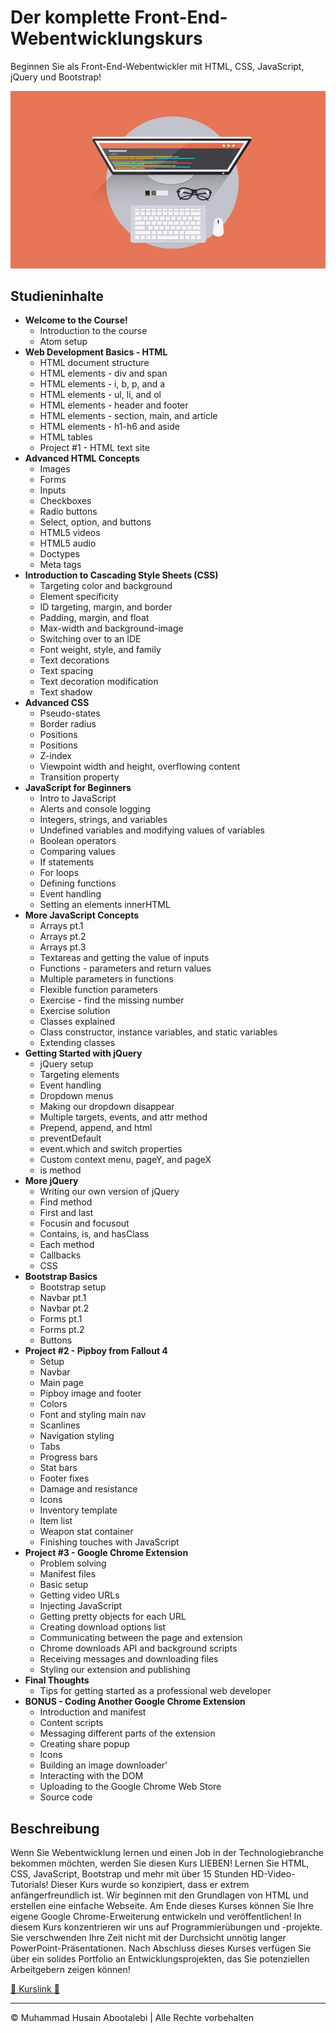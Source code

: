 <!-- ©©©©©©©©©©©©©©©©©©©©©©©© All Rights Are Reserved By Muhammad Husain Abootalebi ©©©©©©©©©©©©©©©©©©©©©©©©©©©©©©©©©© -->

# Der komplette Front-End-Webentwicklungskurs

Beginnen Sie als Front-End-Webentwickler mit HTML, CSS, JavaScript, jQuery und Bootstrap!

![The Complete Front-End Web Development Course](../../assets/Courses/Course%20Covers/4%20-%201%20-%20The%20Complete%20Front-End%20Web%20Development%20Course.webp)

## Studieninhalte

- **Welcome to the Course!**
  - Introduction to the course
  - Atom setup
- **Web Development Basics - HTML**
  - HTML document structure
  - HTML elements - div and span
  - HTML elements - i, b, p, and a
  - HTML elements - ul, li, and ol
  - HTML elements - header and footer
  - HTML elements - section, main, and article
  - HTML elements - h1-h6 and aside
  - HTML tables
  - Project #1 - HTML text site
- **Advanced HTML Concepts**
  - Images
  - Forms
  - Inputs
  - Checkboxes
  - Radio buttons
  - Select, option, and buttons
  - HTML5 videos
  - HTML5 audio
  - Doctypes
  - Meta tags
- **Introduction to Cascading Style Sheets (CSS)**
  - Targeting color and background
  - Element specificity
  - ID targeting, margin, and border
  - Padding, margin, and float
  - Max-width and background-image
  - Switching over to an IDE
  - Font weight, style, and family
  - Text decorations
  - Text spacing
  - Text decoration modification
  - Text shadow
- **Advanced CSS**
  - Pseudo-states
  - Border radius
  - Positions
  - Positions
  - Z-index
  - Viewpoint width and height, overflowing content
  - Transition property
- **JavaScript for Beginners**
  - Intro to JavaScript
  - Alerts and console logging
  - Integers, strings, and variables
  - Undefined variables and modifying values of variables
  - Boolean operators
  - Comparing values
  - If statements
  - For loops
  - Defining functions
  - Event handling
  - Setting an elements innerHTML
- **More JavaScript Concepts**
  - Arrays pt.1
  - Arrays pt.2
  - Arrays pt.3
  - Textareas and getting the value of inputs
  - Functions - parameters and return values
  - Multiple parameters in functions
  - Flexible function parameters
  - Exercise - find the missing number
  - Exercise solution
  - Classes explained
  - Class constructor, instance variables, and static variables
  - Extending classes
- **Getting Started with jQuery**
  - jQuery setup
  - Targeting elements
  - Event handling
  - Dropdown menus
  - Making our dropdown disappear
  - Multiple targets, events, and attr method
  - Prepend, append, and html
  - preventDefault
  - event.which and switch properties
  - Custom context menu, pageY, and pageX
  - is method
- **More jQuery**
  - Writing our own version of jQuery
  - Find method
  - First and last
  - Focusin and focusout
  - Contains, is, and hasClass
  - Each method
  - Callbacks
  - CSS
- **Bootstrap Basics**
  - Bootstrap setup
  - Navbar pt.1
  - Navbar pt.2
  - Forms pt.1
  - Forms pt.2
  - Buttons
- **Project #2 - Pipboy from Fallout 4**
  - Setup
  - Navbar
  - Main page
  - Pipboy image and footer
  - Colors
  - Font and styling main nav
  - Scanlines
  - Navigation styling
  - Tabs
  - Progress bars
  - Stat bars
  - Footer fixes
  - Damage and resistance
  - Icons
  - Inventory template
  - Item list
  - Weapon stat container
  - Finishing touches with JavaScript
- **Project #3 - Google Chrome Extension**
  - Problem solving
  - Manifest files
  - Basic setup
  - Getting video URLs
  - Injecting JavaScript
  - Getting pretty objects for each URL
  - Creating download options list
  - Communicating between the page and extension
  - Chrome downloads API and background scripts
  - Receiving messages and downloading files
  - Styling our extension and publishing
- **Final Thoughts**
  - Tips for getting started as a professional web developer
- **BONUS - Coding Another Google Chrome Extension**
  - Introduction and manifest
  - Content scripts
  - Messaging different parts of the extension
  - Creating share popup
  - Icons
  - Building an image downloader'
  - Interacting with the DOM
  - Uploading to the Google Chrome Web Store
  - Source code

## Beschreibung

Wenn Sie Webentwicklung lernen und einen Job in der Technologiebranche bekommen möchten, werden Sie diesen Kurs LIEBEN! Lernen Sie HTML, CSS, JavaScript, Bootstrap und mehr mit über 15 Stunden HD-Video-Tutorials! Dieser Kurs wurde so konzipiert, dass er extrem anfängerfreundlich ist. Wir beginnen mit den Grundlagen von HTML und erstellen eine einfache Webseite. Am Ende dieses Kurses können Sie Ihre eigene Google Chrome-Erweiterung entwickeln und veröffentlichen! In diesem Kurs konzentrieren wir uns auf Programmierübungen und -projekte. Sie verschwenden Ihre Zeit nicht mit der Durchsicht unnötig langer PowerPoint-Präsentationen. Nach Abschluss dieses Kurses verfügen Sie über ein solides Portfolio an Entwicklungsprojekten, das Sie potenziellen Arbeitgebern zeigen können!

[🔗 Kurslink 🔗](https://www.udemy.com/course/front-end-web-development/?srsltid=AfmBOoq45FP4R8722cuLm4u6zYjn0paY7mzyUWzJm1HSObkZfv8CIBbW&couponCode=ST3MT200225A#instructor-2)

---

© Muhammad Husain Abootalebi | Alle Rechte vorbehalten

<!-- ©©©©©©©©©©©©©©©©©©©©©©©© All Rights Are Reserved By Muhammad Husain Abootalebi ©©©©©©©©©©©©©©©©©©©©©©©©©©©©©©©©©© -->
